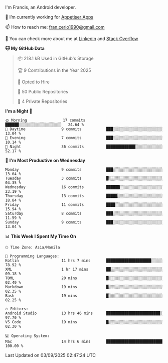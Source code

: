 
I'm Francis, an Android developer.

🔭 I’m currently working for [Appetiser Apps](http://appetiser.com.au)

📫 How to reach me: fran.cerio1990@gmail.com

👀 You can check more about me at [Linkedin](https://www.linkedin.com/in/francerio/) and [Stack Overflow](https://stackoverflow.com/users/1614267/fran-ceriu)



<!--START_SECTION:waka-->
**🐱 My GitHub Data** 

> 📦 218.1 kB Used in GitHub's Storage 
 > 
> 🏆 9 Contributions in the Year 2025
 > 
> 💼 Opted to Hire
 > 
> 📜 50 Public Repositories 
 > 
> 🔑 4 Private Repositories 
 > 
**I'm a Night 🦉** 

```text
🌞 Morning                17 commits          ██████░░░░░░░░░░░░░░░░░░░   24.64 % 
🌆 Daytime                9 commits           ███░░░░░░░░░░░░░░░░░░░░░░   13.04 % 
🌃 Evening                7 commits           ███░░░░░░░░░░░░░░░░░░░░░░   10.14 % 
🌙 Night                  36 commits          █████████████░░░░░░░░░░░░   52.17 % 
```
📅 **I'm Most Productive on Wednesday** 

```text
Monday                   9 commits           ███░░░░░░░░░░░░░░░░░░░░░░   13.04 % 
Tuesday                  3 commits           █░░░░░░░░░░░░░░░░░░░░░░░░   04.35 % 
Wednesday                16 commits          ██████░░░░░░░░░░░░░░░░░░░   23.19 % 
Thursday                 13 commits          █████░░░░░░░░░░░░░░░░░░░░   18.84 % 
Friday                   11 commits          ████░░░░░░░░░░░░░░░░░░░░░   15.94 % 
Saturday                 8 commits           ███░░░░░░░░░░░░░░░░░░░░░░   11.59 % 
Sunday                   9 commits           ███░░░░░░░░░░░░░░░░░░░░░░   13.04 % 
```


📊 **This Week I Spent My Time On** 

```text
🕑︎ Time Zone: Asia/Manila

💬 Programming Languages: 
Kotlin                   11 hrs 7 mins       ████████████████████░░░░░   78.92 % 
XML                      1 hr 17 mins        ██░░░░░░░░░░░░░░░░░░░░░░░   09.18 % 
TOML                     20 mins             █░░░░░░░░░░░░░░░░░░░░░░░░   02.40 % 
Markdown                 19 mins             █░░░░░░░░░░░░░░░░░░░░░░░░   02.35 % 
Bash                     19 mins             █░░░░░░░░░░░░░░░░░░░░░░░░   02.25 % 

🔥 Editors: 
Android Studio           13 hrs 46 mins      ████████████████████████░   97.70 % 
VS Code                  19 mins             █░░░░░░░░░░░░░░░░░░░░░░░░   02.30 % 

💻 Operating System: 
Mac                      14 hrs 6 mins       █████████████████████████   100.00 % 
```


 Last Updated on 03/09/2025 02:47:24 UTC
<!--END_SECTION:waka-->
